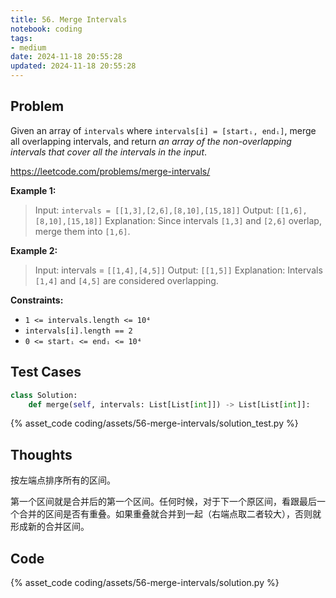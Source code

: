 ```yaml
---
title: 56. Merge Intervals
notebook: coding
tags:
- medium
date: 2024-11-18 20:55:28
updated: 2024-11-18 20:55:28
---
```

## Problem

Given an array of `intervals` where `intervals[i] = [startᵢ, endᵢ]`, merge all overlapping intervals, and return _an array of the non-overlapping intervals that cover all the intervals in the input_.

<https://leetcode.com/problems/merge-intervals/>

**Example 1:**

> Input: `intervals = [[1,3],[2,6],[8,10],[15,18]]`
> Output: `[[1,6],[8,10],[15,18]]`
> Explanation: Since intervals `[1,3]` and `[2,6]` overlap, merge them into `[1,6]`.

**Example 2:**

> Input: intervals = `[[1,4],[4,5]]`
> Output: `[[1,5]]`
> Explanation: Intervals `[1,4]` and `[4,5]` are considered overlapping.

**Constraints:**

- `1 <= intervals.length <= 10⁴`
- `intervals[i].length == 2`
- `0 <= startᵢ <= endᵢ <= 10⁴`

## Test Cases

``` python
class Solution:
    def merge(self, intervals: List[List[int]]) -> List[List[int]]:
```

{% asset_code coding/assets/56-merge-intervals/solution_test.py %}

## Thoughts

按左端点排序所有的区间。

第一个区间就是合并后的第一个区间。任何时候，对于下一个原区间，看跟最后一个合并的区间是否有重叠。如果重叠就合并到一起（右端点取二者较大），否则就形成新的合并区间。

## Code

{% asset_code coding/assets/56-merge-intervals/solution.py %}
